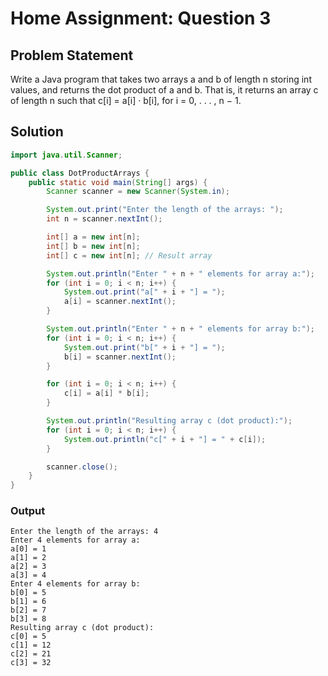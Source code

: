 # Home Assignment: Question 3
## Problem Statement
Write a Java program that takes two arrays a and b of length n storing int values, and returns the dot product of a and b. That is, it returns an array c of length n such that c[i] = a[i] · b[i], for i = 0, . . . , n − 1. 

## Solution
```java
import java.util.Scanner;

public class DotProductArrays {
    public static void main(String[] args) {
        Scanner scanner = new Scanner(System.in);

        System.out.print("Enter the length of the arrays: ");
        int n = scanner.nextInt();

        int[] a = new int[n];
        int[] b = new int[n];
        int[] c = new int[n]; // Result array

        System.out.println("Enter " + n + " elements for array a:");
        for (int i = 0; i < n; i++) {
            System.out.print("a[" + i + "] = ");
            a[i] = scanner.nextInt();
        }

        System.out.println("Enter " + n + " elements for array b:");
        for (int i = 0; i < n; i++) {
            System.out.print("b[" + i + "] = ");
            b[i] = scanner.nextInt();
        }

        for (int i = 0; i < n; i++) {
            c[i] = a[i] * b[i];
        }

        System.out.println("Resulting array c (dot product):");
        for (int i = 0; i < n; i++) {
            System.out.println("c[" + i + "] = " + c[i]);
        }

        scanner.close();
    }
}

```


### Output
```
Enter the length of the arrays: 4
Enter 4 elements for array a:
a[0] = 1
a[1] = 2
a[2] = 3
a[3] = 4
Enter 4 elements for array b:
b[0] = 5
b[1] = 6
b[2] = 7
b[3] = 8
Resulting array c (dot product):
c[0] = 5
c[1] = 12
c[2] = 21
c[3] = 32
```